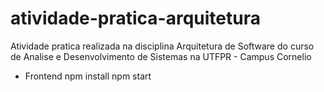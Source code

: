 # atividade-pratica-arquitetura
Atividade pratica realizada na disciplina Arquitetura de Software do curso de Analise e Desenvolvimento de Sistemas na UTFPR - Campus Cornelio

* Frontend
    npm install
    npm start

